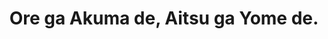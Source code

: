 --- 
title: "Ore ga Akuma de, Aitsu ga Yome de."
publishdate: "2019-7-10T16:48:46+02:00"
src: "https://365manga.net/manga/ore-ga-akuma-de-aitsu-ga-yome-de"
image: "https://data.365manga.net/images/thumbnails/15766-ore-ga-akuma-de-aitsu-ga-yome-de.jpg"
description: "From Rayns&Lele Scans: Demons will grant any human one wish in exchange for their soul. Anzam Nia, an ambitious demon, has fallen to the bottom of the chart, having collected zero souls. After being kicked out to earth by the police, he found himself in Japan, in search of a human contractor in order to get back home. Then he crosses his way with a lonely little girl, who is…"
---